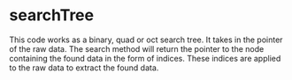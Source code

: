 # searchTree
This code works as a binary, quad or oct search tree. It takes in the pointer of the raw data. The search method will return the pointer to the node containing the found data in the form of indices. These indices are applied to the raw data to extract the found data.
